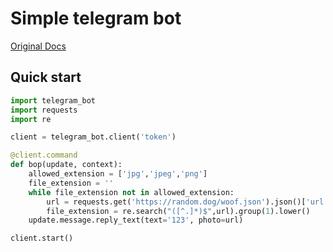 # Simple telegram bot
[Original Docs](https://github.com/python-telegram-bot/python-telegram-bot/wiki/)
## Quick start
```python
import telegram_bot
import requests
import re

client = telegram_bot.client('token')

@client.command
def bop(update, context):
    allowed_extension = ['jpg','jpeg','png']
    file_extension = ''
    while file_extension not in allowed_extension:
        url = requests.get('https://random.dog/woof.json').json()['url']
        file_extension = re.search("([^.]*)$",url).group(1).lower()
    update.message.reply_text(text='123', photo=url)

client.start()

```
